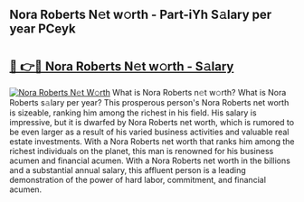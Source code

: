 ## Nora Roberts N𝚎t w𝚘rth - Part-iYh S𝚊lary per year PCeyk

# <h2><a href="http://gc2eur.nevu.top/?p=Nora+Roberts">🔗 👉🔴 Nora Roberts N𝚎t w𝚘rth - S𝚊lary</a></h2>

[![Nora Roberts N𝚎t W𝚘rth](https://i.imgur.com/Oavwk0R.jpeg)](http://gc2eur.nevu.top/?p=Nora+Roberts)
What is Nora Roberts n𝚎t w𝚘rth? What is Nora Roberts s𝚊lary per year?
This prosperous person's Nora Roberts net worth is sizeable, ranking him among the richest in his field. His salary is impressive, but it is dwarfed by Nora Roberts net worth, which is rumored to be even larger as a result of his varied business activities and valuable real estate investments. With a Nora Roberts net worth that ranks him among the richest individuals on the planet, this man is renowned for his business acumen and financial acumen. With a Nora Roberts net worth in the billions and a substantial annual salary, this affluent person is a leading demonstration of the power of hard labor, commitment, and financial acumen.
